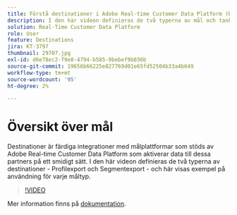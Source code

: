 ```yaml
---
title: Förstå destinationer i Adobe Real-time Customer Data Platform (RTCDP)
description: I den här videon definieras de två typerna av mål och tankstreck;Profilexporter och Segmentexport&mdash;och visar exempel/användningsexempel för varje måltyp.
solution: Real-Time Customer Data Platform
role: User
feature: Destinations
jira: KT-3797
thumbnail: 29707.jpg
exl-id: d6e78ec2-f9e0-4794-b585-9bebef9b036b
source-git-commit: 19656b66225e827769d01e65fd52504b33a4b649
workflow-type: tm+mt
source-wordcount: '95'
ht-degree: 2%

---
```


# Översikt över mål

Destinationer är färdiga integrationer med målplattformar som stöds av Adobe Real-time Customer Data Platform som aktiverar data till dessa partners på ett smidigt sätt. I den här videon definieras de två typerna av destinationer - Profilexport och Segmentexport - och här visas exempel på användning för varje måltyp.

>[!VIDEO](https://video.tv.adobe.com/v/29707?quality=12&learn=on)

Mer information finns på [dokumentation](https://experienceleague.adobe.com/docs/experience-platform/rtcdp/destinations/destinations-overview.html).

